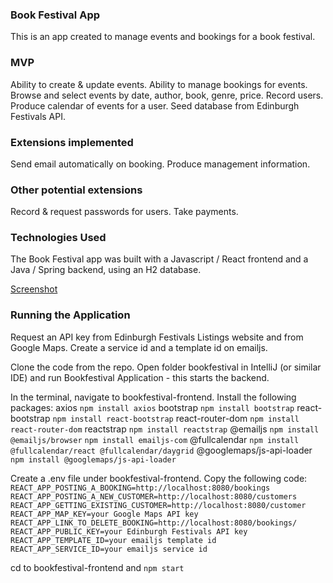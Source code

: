 ### Book Festival App

This is an app created to manage events and bookings for a book festival.

### MVP

Ability to create & update events.
Ability to manage bookings for events.
Browse and select events by date, author, book, genre, price.
Record users.
Produce calendar of events for a user.
Seed database from Edinburgh Festivals API.

### Extensions implemented

Send email automatically on booking.
Produce management information.

### Other potential extensions

Record & request passwords for users.
Take payments.

### Technologies Used

The Book Festival app was built with a Javascript / React frontend and a Java / Spring backend, using an H2 database.

[Screenshot](./Screenshot.png)

### Running the Application

Request an API key from Edinburgh Festivals Listings website and from Google Maps. Create a service id and a template id on emailjs.

Clone the code from the repo. 
Open folder bookfestival in IntelliJ (or similar IDE) and run Bookfestival Application - this starts the backend.

In the terminal, navigate to bookfestival-frontend. Install the following packages:
axios `npm install axios`
bootstrap `npm install bootstrap`
react-bootstrap `npm install react-bootstrap`
react-router-dom `npm install react-router-dom`
reactstrap `npm install reactstrap`
@emailjs `npm install @emailjs/browser` `npm install emailjs-com`
@fullcalendar `npm install @fullcalendar/react @fullcalendar/daygrid`
@googlemaps/js-api-loader `npm install @googlemaps/js-api-loader`


Create a .env file under bookfestival-frontend. Copy the following code:
```REACT_APP_POSTING_A_BOOKING=http://localhost:8080/bookings```
```REACT_APP_POSTING_A_NEW_CUSTOMER=http://localhost:8080/customers```
```REACT_APP_GETTING_EXISTING_CUSTOMER=http://localhost:8080/customer```
```REACT_APP_MAP_KEY=your Google Maps API key```
```REACT_APP_LINK_TO_DELETE_BOOKING=http://localhost:8080/bookings/```
```REACT_APP_PUBLIC_KEY=your Edinburgh Festivals API key```
```REACT_APP_TEMPLATE_ID=your emailjs template id```
```REACT_APP_SERVICE_ID=your emailjs service id```

cd to bookfestival-frontend and `npm start`

